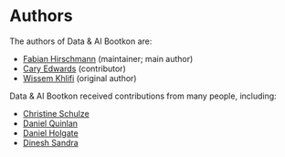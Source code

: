 # Authors

The authors of Data & AI Bootkon are:
- [Fabian Hirschmann](https://www.linkedin.com/in/fhirschmann/) (maintainer; main author)
- [Cary Edwards](https://www.linkedin.com/in/cary-edwards-a3a557a6/) (contributor)
- [Wissem Khlifi](https://www.linkedin.com/in/orawiss/) (original author)

Data & AI Bootkon received contributions from many people, including:
- [Christine Schulze](https://www.linkedin.com/in/christine-schulze-33822765/)
- [Daniel Quinlan](https://www.linkedin.com/in/%F0%9F%8C%8Ddaniel-quinlan-51126016/)
- [Daniel Holgate](https://www.linkedin.com/in/danielholgate/)
- [Dinesh Sandra](https://www.linkedin.com/in/sandradinesh/)